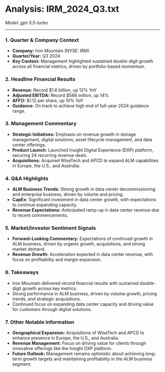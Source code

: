 # Analysis: IRM_2024_Q3.txt

*Model: gpt-3.5-turbo*

---

### 1. Quarter & Company Context
- **Company:** Iron Mountain (NYSE: IRM)
- **Quarter/Year:** Q3 2024
- **Key Context:** Management highlighted sustained double-digit growth across all financial metrics, driven by portfolio-based momentum.

### 2. Headline Financial Results
- **Revenue:** Record $1.6 billion, up 12% YoY
- **Adjusted EBITDA:** Record $568 million, up 14%
- **AFFO:** $1.12 per share, up 10% YoY
- **Guidance:** On track to achieve high end of full-year 2024 guidance range.

### 3. Management Commentary
- **Strategic Initiatives:** Emphasis on revenue growth in storage management, digital solutions, asset lifecycle management, and data center offerings.
- **Product Launch:** Launched Insight Digital Experience (DXP) platform, securing 24 recurring revenue deals.
- **Acquisitions:** Acquired WiseTech and APCD to expand ALM capabilities in Europe, the U.S., and Australia.

### 4. Q&A Highlights
- **ALM Business Trends:** Strong growth in data center decommissioning and enterprise business, driven by volume and pricing.
- **CapEx:** Significant investment in data center growth, with expectations to continue expanding capacity.
- **Revenue Expectations:** Anticipated ramp-up in data center revenue due to recent commencements.

### 5. Market/Investor Sentiment Signals
- **Forward-Looking Commentary:** Expectations of continued growth in ALM business, driven by organic growth, acquisitions, and strong market demand.
- **Revenue Growth:** Acceleration expected in data center revenue, with focus on profitability and margin expansion.

### 6. Takeaways
- Iron Mountain delivered record financial results with sustained double-digit growth across key metrics.
- Strong performance in ALM business, driven by volume growth, pricing trends, and strategic acquisitions.
- Continued focus on expanding data center capacity and driving value for customers through digital solutions.

### 7. Other Notable Information
- **Geographical Expansion:** Acquisitions of WiseTech and APCD to enhance presence in Europe, the U.S., and Australia.
- **Revenue Management:** Focus on driving value for clients through innovative offerings like the Insight DXP platform.
- **Future Outlook:** Management remains optimistic about achieving long-term growth targets and maintaining profitability in the ALM business segment.